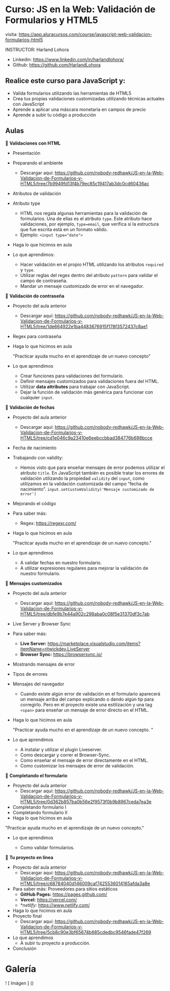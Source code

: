 # Curso: JS en la Web: Validación de Formularios y HTML5
visita: https://app.aluracursos.com/course/javascript-web-validacion-formularios-html5

INSTRUCTOR: Harland Lohora
  - Linkedin: https://www.linkedin.com/in/harlandlohora/
  - Github: https://github.com/HarlandLohora

## Realice este curso para JavaScript y:

- Valida formularios utilizando las herramientas de HTML5
- Crea tus propias validaciones customizadas utilizando técnicas actuales con JavaScript
- Aprende a aplicar una máscara monetaria en campos de precio
- Aprende a subir tu código a producción

## Aulas
🧨 **Validaciones con HTML**

- Presentación
- Preparando el ambiente
  - Descargar aquí: https://github.com/nobody-redhawk/JS-en-la-Web-Validacion-de-Formularios-y-HTML5/tree/7b9949fd13f4b79ec85c19417ab3dc0cd60436ac
- Atributos de validación
- Atributo type

  - HTML nos regala algunas herramientas para la validación de formularios. Una de ellas es el atributo ```type```. Este atributo hace validaciones, por ejemplo, ```type=email```, que verifica si la estructura que fue escrita está en un formato válido.
  - Ejemplo: ```<input type="date">```
    
- Haga lo que hicimos en aula
- Lo que aprendimos:
  - Hacer validación en el propio HTML utilizando los atributos ```required``` y ```type```.
  - Utilizar reglas del regex dentro del atributo ```pattern``` para validar el campo de contraseña.
  - Mandar un mensaje customizado de error en el navegador.

🧨 **Validación de contraseña**

- Proyecto del aula anterior
  - Descargar aquí: https://github.com/nobody-redhawk/JS-en-la-Web-Validacion-de-Formularios-y-HTML5/tree/1de664922e1ba4483676915f178f3572437c8ae1
- Regex para contraseña
- Haga lo que hicimos en aula
   
   "Practicar ayuda mucho en el aprendizaje de un nuevo concepto"
   
- Lo que aprendimos
  - Crear funciones para validaciones del formulario.
  - Definir mensajes customizados para validaciones fuera del HTML.
  - Utilizar **data attributes** para trabajar con JavaScript.
  - Dejar la función de validación más genérica para funcionar con cualquier ```input```.

🧨 **Validación de fechas**

- Proyecto del aula anterior
  - Descargar aquí: https://github.com/nobody-redhawk/JS-en-la-Web-Validacion-de-Formularios-y-HTML5/tree/cd1e046c9a23410e6eebccbbad384776b698bcce
- Fecha de nacimiento
- Trabajando con validity:
  - Hemos visto que para enseñar mensajes de error podemos utilizar el atributo ```title```. En JavaScript también es posible tratar los errores de validación utilizando la propiedad ```validity``` del ```input```, como utilizamos en la validación customizada del campo “fecha de nacimiento”.
  ```input.setCustomValidity('Mensaje customizado de error')```
- Mejorando el código
- Para saber más: 
  - Regex: https://regexr.com/
- Haga lo que hicimos en aula

  "Practicar ayuda mucho en el aprendizaje de un nuevo concepto."
  
- Lo que aprendimos
  - A validar fechas en nuestro formulario.
  - A utilizar expresiones regulares para mejorar la validación de nuestro formulario.

🧨 **Mensajes customizados**

- Proyecto del aula anterior
  - Descargar aquí: https://github.com/nobody-redhawk/JS-en-la-Web-Validacion-de-Formularios-y-HTML5/tree/dbfe9b7e44a902c298aba0c08f5e31370df3c7ab
- Live Server y Browser Sync
- Para saber más: 
  - **Live Server:** https://marketplace.visualstudio.com/items?itemName=ritwickdey.LiveServer
  - **Browser Sync:** https://browsersync.io/
- Mostrando mensajes de error
- Tipos de errores
- Mensajes del navegador
  - Cuando existe algún error de validación en el formulario aparecerá un mensaje arriba del campo explicando o dando algún tip para corregirlo. Pero en el proyecto existe una estilización y una tag ```<span>``` para enseñar un mensaje de error directo en el HTML.
- Haga lo que hicimos en aula
  
  "Practicar ayuda mucho en el aprendizaje de un nuevo concepto. "
  
- Lo que aprendimos
  - A instalar y utilizar el plugin Liveserver.
  - Como descargar y correr el Browser-Sync.
  - Como enseñar el mensaje de error directamente en el HTML.
  - Como customizar los mensajes de error de validación.

🧨 **Completando el formulario**

- Proyecto del aula anterior
  - Descargar aquí: https://github.com/nobody-redhawk/JS-en-la-Web-Validacion-de-Formularios-y-HTML5/tree/0d362b857ba0b56e2f9573f0b9b8967ceda7ea3e
- Completando formulario I
- Completando formulario II
- Haga lo que hicimos en aula

"Practicar ayuda mucho en el aprendizaje de un nuevo concepto."

- Lo que aprendimos

  - Como validar formularios.
  
🧨 **Tu proyecto en línea**

- Proyecto del aula anterior
  - Descargar aquí: https://github.com/nobody-redhawk/JS-en-la-Web-Validacion-de-Formularios-y-HTML5/tree/c68784040d146009caf7425536014165afda3a8e
- Para saber más: Proveedores para sitios estáticos
  - **GitHub Pages:** https://pages.github.com/
  - **Vercel:** https://vercel.com/
  - **netlify:* https://www.netlify.com/
- Haga lo que hicimos en aula
- Proyecto final
  - Descargar aquí: https://github.com/nobody-redhawk/JS-en-la-Web-Validacion-de-Formularios-y-HTML5/tree/5cb8c90e3bf65674b685cdedbc9546fade47f269
- Lo que aprendimos
  - A subir tu proyecto a producción.
- Conclusión

# Galería

! [ Imágen ] ()




